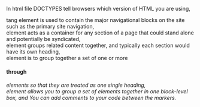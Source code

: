 In html file DOCTYPES tell browsers which version of HTML you are using, <nav>  tang element is used to contain the major navigational blocks on the site such as the primary site navigation, <article>element acts as a container for any section of a page that could stand alone and potentially be syndicated,<section> element groups related content together, and typically each section would have its own heading,<hgroup>element is to group together a set of one or more <h1> through <h6> elements so that they are treated as one single heading, <div> element allows you to group a set of elements together in one block-level box, and You can add comments to your code between the <!-- and --> markers.

